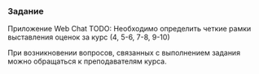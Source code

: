 ### Задание

Приложение Web Chat
TODO: Необходимо определить четкие рамки выставления оценок за курс (4, 5-6, 7-8, 9-10)

При возникновении вопросов, связанных с выполнением задания можно обращаться к преподавателям курса.